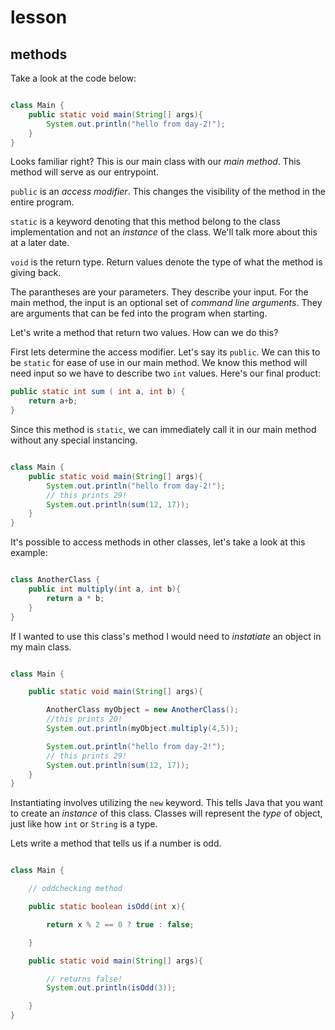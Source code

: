 # lesson

## methods

Take a look at the code below:

```java 

class Main {
    public static void main(String[] args){
        System.out.println("hello from day-2!");
    }
}

```

Looks familiar right? This is our main class with our *main method*. This method will serve as our entrypoint. 

`public` is an *access modifier*. This changes the visibility of the method in the entire program. 

`static` is a keyword denoting that this method belong to the class implementation and not an *instance* of the class. We'll talk more about this at a later date. 

`void` is the return type. Return values denote the type of what the method is giving back.

The parantheses are your parameters. They describe your input. For the main method, the input is an optional set of *command line arguments*. They are arguments that can be fed into the program when starting. 

Let's write a method that return two values. How can we do this? 

First lets determine the access modifier. Let's say its `public`. We can this to be `static` for ease of use in our main method. We know this method will need input so we have to describe two `int` values. Here's our final product:

```java
public static int sum ( int a, int b) {
    return a+b; 
}
```

Since this method is `static`, we can immediately call it in our main method without any special instancing.


```java

class Main {
    public static void main(String[] args){
        System.out.println("hello from day-2!");
        // this prints 29!
        System.out.println(sum(12, 17));
    }
}

```

It's possible to access methods in other classes, let's take a look at this example:

```java

class AnotherClass {
    public int multiply(int a, int b){
        return a * b; 
    }
}

```

If I wanted to use this class's method I would need to *instatiate* an object in my main class.


```java

class Main {

    public static void main(String[] args){

        AnotherClass myObject = new AnotherClass();
        //this prints 20! 
        System.out.println(myObject.multiply(4,5));

        System.out.println("hello from day-2!");
        // this prints 29!
        System.out.println(sum(12, 17));
    }
}


```

Instantiating involves utilizing the `new` keyword. This tells Java that you want to create an *instance* of this class. Classes will represent the *type* of object, just like how `int` or `String` is a type.

Lets write a method that tells us if a number is odd. 

```java

class Main {

    // oddchecking method

    public static boolean isOdd(int x){

        return x % 2 == 0 ? true : false; 

    }

    public static void main(String[] args){

        // returns false!
        System.out.println(isOdd(3));

    }
}


```